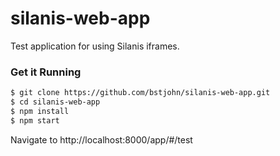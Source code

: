 # silanis-web-app
Test application for using Silanis iframes.

### Get it Running

```sh
$ git clone https://github.com/bstjohn/silanis-web-app.git
$ cd silanis-web-app
$ npm install
$ npm start
```
Navigate to http://localhost:8000/app/#/test
